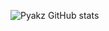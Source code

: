 ![Pyakz GitHub stats](https://github-readme-stats.vercel.app/api/top-langs/?username=BanguisMV&layout=compact&theme=nord)

<script src="https://platform.linkedin.com/badges/js/profile.js" async defer type="text/javascript"></script>
